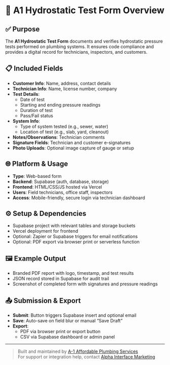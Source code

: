 # 🧪 A1 Hydrostatic Test Form Overview

## ✅ Purpose
The **A1 Hydrostatic Test Form** documents and verifies hydrostatic pressure tests performed on plumbing systems. It ensures code compliance and provides a digital record for technicians, inspectors, and customers.

## 📋 Included Fields
- **Customer Info**: Name, address, contact details  
- **Technician Info**: Name, license number, company  
- **Test Details**:
  - Date of test
  - Starting and ending pressure readings
  - Duration of test
  - Pass/Fail status  
- **System Info**:
  - Type of system tested (e.g., sewer, water)
  - Location of test (e.g., slab, yard, cleanout)
- **Notes/Observations**: Technician comments  
- **Signature Fields**: Technician and customer e-signatures  
- **Photo Uploads**: Optional image capture of gauge or setup

## 🌐 Platform & Usage
- **Type**: Web-based form  
- **Backend**: Supabase (auth, database, storage)  
- **Frontend**: HTML/CSS/JS hosted via Vercel  
- **Users**: Field technicians, office staff, inspectors  
- **Access**: Mobile-friendly, secure login via technician dashboard

## ⚙️ Setup & Dependencies
- Supabase project with relevant tables and storage buckets
- Vercel deployment for frontend
- Optional: Zapier or Supabase triggers for email notifications
- Optional: PDF export via browser print or serverless function

## 🖼️ Example Output
- Branded PDF report with logo, timestamp, and test results
- JSON record stored in Supabase for audit trail
- Screenshot of completed form with signatures and pressure readings

## 📤 Submission & Export
- **Submit**: Button triggers Supabase insert and optional email
- **Save**: Auto-save on field blur or manual “Save Draft”
- **Export**:
  - PDF via browser print or export button
  - CSV via Supabase dashboard or admin panel

---

> Built and maintained by [A-1 Affordable Plumbing Services](https://a-1apsvc.com)  
> For support or integration help, contact [Alpha Interface Marketing](https://alphaifm.com)
